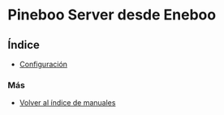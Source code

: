 # Pineboo Server desde Eneboo


## Índice

  * [Configuración](./configuracion.md)


### Más

  * [Volver al índice de manuales](../README.md)
